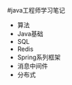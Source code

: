 #java工程师学习笔记<br/>
- 算法<br/>
- Java基础<br/>
- SQL<br/>
- Redis<br/>
- Spring系列框架<br/>
- 消息中间件<br/>
- 分布式<br/>
